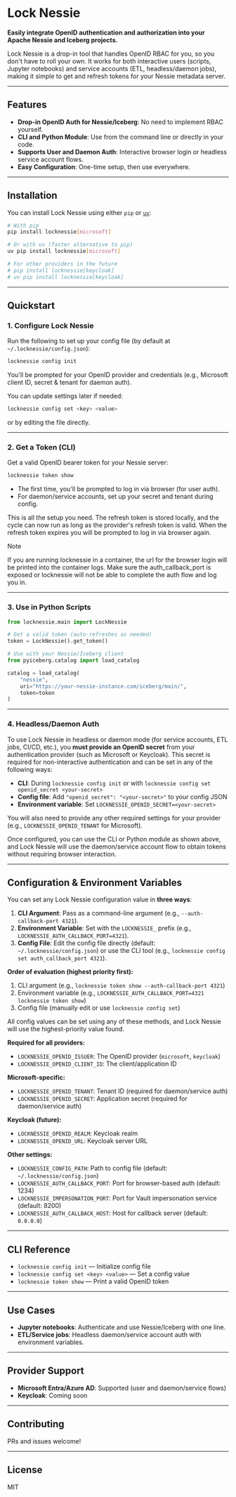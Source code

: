 # Lock Nessie

**Easily integrate OpenID authentication and authorization into your Apache Nessie and Iceberg projects.**

Lock Nessie is a drop-in tool that handles OpenID RBAC for you, so you don't have to roll your own. It works for both interactive users (scripts, Jupyter notebooks) and service accounts (ETL, headless/daemon jobs), making it simple to get and refresh tokens for your Nessie metadata server.

---

## Features

- **Drop-in OpenID Auth for Nessie/Iceberg**: No need to implement RBAC yourself.
- **CLI and Python Module**: Use from the command line or directly in your code.
- **Supports User and Daemon Auth**: Interactive browser login or headless service account flows.
- **Easy Configuration**: One-time setup, then use everywhere.

---

## Installation

You can install Lock Nessie using either `pip` or [`uv`](https://github.com/astral-sh/uv):

```bash
# With pip
pip install locknessie[microsoft]

# Or with uv (faster alternative to pip)
uv pip install locknessie[microsoft]

# For other providers in the future
# pip install locknessie[keycloak]
# uv pip install locknessie[keycloak]
```

---

## Quickstart

### 1. Configure Lock Nessie

Run the following to set up your config file (by default at `~/.locknessie/config.json`):

```bash
locknessie config init
```

You'll be prompted for your OpenID provider and credentials (e.g., Microsoft client ID, secret & tenant for daemon auth).

You can update settings later if needed:

```bash
locknessie config set <key> <value>
```

or by editing the file directly.

---

### 2. Get a Token (CLI)

Get a valid OpenID bearer token for your Nessie server:

```bash
locknessie token show
```

- The first time, you'll be prompted to log in via browser (for user auth).
- For daemon/service accounts, set up your secret and tenant during config.

This is all the setup you need. The refresh token is stored locally, and the cycle can now run as long as the provider's refresh token is valid. When the refresh token expires you will be prompted to log in via browser again.

> [!Note]
> If you are running locknessie in a container, the url for the browser login will be
> printed into the container logs. Make sure the auth_callback_port is exposed or locknessie will not be able to complete the auth flow and log you in.

---

### 3. Use in Python Scripts

```python
from locknessie.main import LockNessie

# Get a valid token (auto-refreshes as needed)
token = LockNessie().get_token()

# Use with your Nessie/Iceberg client
from pyiceberg.catalog import load_catalog

catalog = load_catalog(
    "nessie",
    uri="https://your-nessie-instance.com/iceberg/main/",
    token=token
)
```

---

### 4. Headless/Daemon Auth

To use Lock Nessie in headless or daemon mode (for service accounts, ETL jobs, CI/CD, etc.), you **must provide an OpenID secret** from your authentication provider (such as Microsoft or Keycloak). This secret is required for non-interactive authentication and can be set in any of the following ways:

- **CLI**: During `locknessie config init` or with `locknessie config set openid_secret <your-secret>`
- **Config file**: Add `"openid_secret": "<your-secret>"` to your config JSON
- **Environment variable**: Set `LOCKNESSIE_OPENID_SECRET=<your-secret>`

You will also need to provide any other required settings for your provider (e.g., `LOCKNESSIE_OPENID_TENANT` for Microsoft).

Once configured, you can use the CLI or Python module as shown above, and Lock Nessie will use the daemon/service account flow to obtain tokens without requiring browser interaction.

---

## Configuration & Environment Variables

You can set any Lock Nessie configuration value in **three ways**:

1. **CLI Argument**: Pass as a command-line argument (e.g., `--auth-callback-port 4321`).
2. **Environment Variable**: Set with the `LOCKNESSIE_` prefix (e.g., `LOCKNESSIE_AUTH_CALLBACK_PORT=4321`).
3. **Config File**: Edit the config file directly (default: `~/.locknessie/config.json`) or use the CLI tool (e.g., `locknessie config set auth_callback_port 4321`).

**Order of evaluation (highest priority first):**

1. CLI argument (e.g., `locknessie token show --auth-callback-port 4321`)
2. Environment variable (e.g., `LOCKNESSIE_AUTH_CALLBACK_PORT=4321 locknessie token show`)
3. Config file (manually edit or use `locknessie config set`)

All config values can be set using any of these methods, and Lock Nessie will use the highest-priority value found.

**Required for all providers:**

- `LOCKNESSIE_OPENID_ISSUER`: The OpenID provider (`microsoft`, `keycloak`)
- `LOCKNESSIE_OPENID_CLIENT_ID`: The client/application ID

**Microsoft-specific:**

- `LOCKNESSIE_OPENID_TENANT`: Tenant ID (required for daemon/service auth)
- `LOCKNESSIE_OPENID_SECRET`: Application secret (required for daemon/service auth)

**Keycloak (future):**

- `LOCKNESSIE_OPENID_REALM`: Keycloak realm
- `LOCKNESSIE_OPENID_URL`: Keycloak server URL

**Other settings:**

- `LOCKNESSIE_CONFIG_PATH`: Path to config file (default: `~/.locknessie/config.json`)
- `LOCKNESSIE_AUTH_CALLBACK_PORT`: Port for browser-based auth (default: 1234)
- `LOCKNESSIE_IMPERSONATION_PORT`: Port for Vault impersonation service (default: 8200)
- `LOCKNESSIE_AUTH_CALLBACK_HOST`: Host for callback server (default: `0.0.0.0`)

---

## CLI Reference

- `locknessie config init` — Initialize config file
- `locknessie config set <key> <value>` — Set a config value
- `locknessie token show` — Print a valid OpenID token

---

## Use Cases

- **Jupyter notebooks**: Authenticate and use Nessie/Iceberg with one line.
- **ETL/Service jobs**: Headless daemon/service account auth with environment variables.

---

## Provider Support

- **Microsoft Entra/Azure AD**: Supported (user and daemon/service flows)
- **Keycloak**: Coming soon

---

## Contributing

PRs and issues welcome!

---

## License

MIT